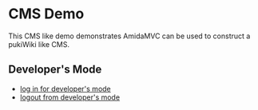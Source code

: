 CMS Demo
========

This CMS like demo demonstrates AmidaMVC can be used to
construct a pukiWiki like CMS.

Developer's Mode
----------------

*   [log in for developer's mode](dev_login)
*   [logout from developer's mode](dev_logout)


